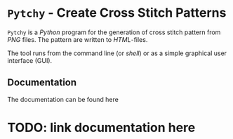 # `Pytchy` - Create Cross Stitch Patterns

`Pytchy` is a *Python* program for the generation of
cross stitch pattern from *PNG* files.
The pattern are written to _HTML_-files.

The tool runs from the command line (or *shell*) or
as a simple graphical user interface (GUI).

## Documentation
The documentation can be found here
# TODO: link documentation here
